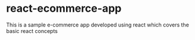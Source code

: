# react-ecommerce-app
This is a sample e-commerce app developed using react which covers the basic react concepts
